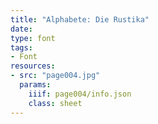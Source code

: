 ```yaml
---
title: "Alphabete: Die Rustika"
date:
type: font
tags:
- Font
resources:
- src: "page004.jpg"
  params:
    iiif: page004/info.json
    class: sheet
---
```

